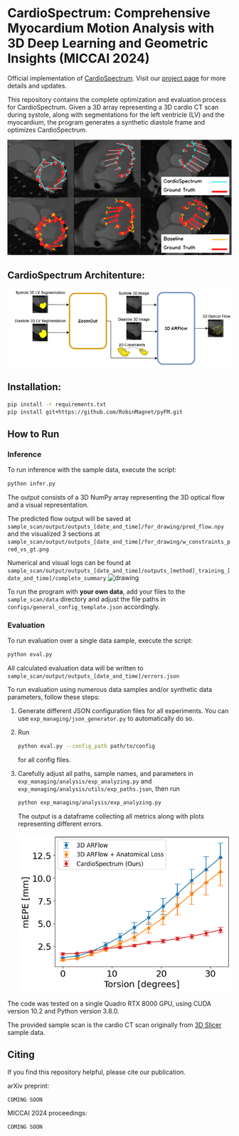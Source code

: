 # CardioSpectrum: Comprehensive Myocardium Motion Analysis with 3D Deep Learning and Geometric Insights (MICCAI 2024)


Official implementation of [CardioSpectrum](Link). Visit our [project page](https://shaharzuler.github.io/CardioSpectrumPage/) for more details and updates.

This repository contains the complete optimization and evaluation process for CardioSpectrum. Given a 3D array representing a 3D cardio CT scan during systole, along with segmentations for the left ventricle (LV) and the myocardium, the program generates a synthetic diastole frame and optimizes CardioSpectrum.

<img src="readme_data/pred_baseline_vs_gt.png" alt="drawing" width="600"/>

## CardioSpectrum Architenture:

![Architenture](readme_data/archi.png)




## Installation:

```bash
pip install -r requirements.txt
pip install git+https://github.com/RobinMagnet/pyFM.git 
```

## How to Run

### Inference

To run inference with the sample data, execute the script:

```bash
python infer.py
```

The output consists of a 3D NumPy array representing the 3D optical flow and a visual representation.


The predicted flow output will be saved at  
```sample_scan/output/outputs_[date_and_time]/for_drawing/pred_flow.npy```   
and the visualized 3 sections at
```sample_scan/output/outputs_[date_and_time]/for_drawing/w_constraints_pred_vs_gt.png```

Numerical and visual logs can be found at ```sample_scan/output/outputs_[date_and_time]/outputs_[method]_training_[date_and_time]/complete_summary```
<img src="readme_data/logs_4.png" alt="drawing" width="800"/>
<br>


To run the program with **your own data**, add your files to the `sample_scan/data` directory and adjust the file paths in `configs/general_config_template.json` accordingly.

### Evaluation

To run evaluation over a single data sample, execute the script:

```bash
python eval.py
```

All calculated evaluation data will be written to ```sample_scan/output/outputs_[date_and_time]/errors.json```


To run evaluation using numerous data samples and/or synthetic data parameters, follow these steps:
1. Generate different JSON configuration files for all experiments. You can use `exp_managing/json_generator.py` to automatically do so.

2. Run 
    ```bash
    python eval.py --config_path path/to/config
    ```
    for all config files.

3. Carefully adjust all paths, sample names, and parameters in `exp_managing/analysis/exp_analyzing.py` and `exp_managing/analysis/utils/exp_paths.json`, then run 
    ```bash
    python exp_managing/analysis/exp_analyzing.py
    ```

    The output is a dataframe collecting all metrics along with plots representing different errors.

    <img src="readme_data/general_shell_volume_error_actual_tot_torsion_3.png" alt="drawing" width="600"/>



The code was tested on a single Quadro RTX 8000 GPU, using CUDA version 10.2 and Python version 3.8.0.

The provided sample scan is the cardio CT scan originally from [3D Slicer](https://www.slicer.org/) sample data.


## Citing
If you find this repository helpful, please cite our publication.

arXiv preprint:
```
COMING SOON
```
MICCAI 2024 proceedings:
```
COMING SOON
```
